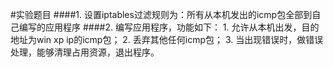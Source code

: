 #实验题目
####1. 设置iptables过滤规则为：所有从本机发出的icmp包全部到自己编写的应用程序
####2. 编写应用程序，功能如下：
	1. 允许从本机出发，目的地址为win xp ip的icmp包；
	2. 丢弃其他任何icmp包；
	3. 当出现错误时，做错误处理，能够清理占用资源，退出程序。